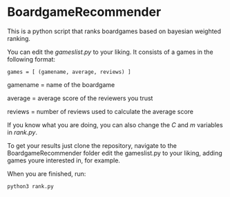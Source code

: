 # BoardgameRecommender

This is a python script that ranks boardgames based on bayesian weighted ranking.

You can edit the *gameslist.py* to your liking. It consists of a games in the following format:

`games = [
    (gamename, average, reviews)
    ]`

gamename = name of the boardgame

average = average score of the reviewers you trust

reviews = number of reviews used to calculate the average score

If you know what you are doing, you can also change the *C* and *m* variables in *rank.py*.

To get your results just clone the repository, navigate to the BoardgameRecommender folder edit the gameslist.py to your liking, adding games youre interested in, for example.

When you are finished, run:

`python3 rank.py`